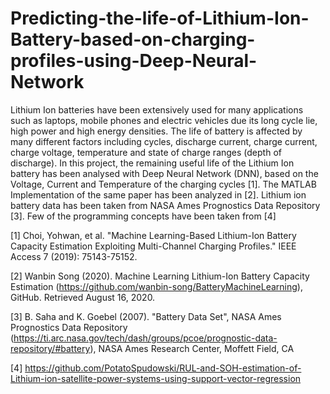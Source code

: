 # Predicting-the-life-of-Lithium-Ion-Battery-based-on-charging-profiles-using-Deep-Neural-Network

Lithium Ion batteries have been extensively used for many applications such as laptops, mobile phones and electric vehicles due its long cycle lie, high power and high energy densities. The life of battery is affected by many different factors including cycles, discharge current, charge current, charge voltage, temperature and state of charge ranges (depth of discharge). 
In this project, the remaining useful life of the Lithium Ion battery has been analysed with Deep Neural Network (DNN), based on the Voltage, Current and Temperature of the charging cycles [1]. The MATLAB Implementation of the same paper has been analyzed in [2]. Lithium ion battery data has been taken from NASA Ames Prognostics Data Repository [3]. Few of the programming concepts have been taken from [4]

[1] Choi, Yohwan, et al. "Machine Learning-Based Lithium-Ion Battery Capacity Estimation Exploiting Multi-Channel Charging Profiles." IEEE Access 7 (2019): 75143-75152.

[2] Wanbin Song (2020). Machine Learning Lithium-Ion Battery Capacity Estimation (https://github.com/wanbin-song/BatteryMachineLearning), GitHub. Retrieved August 16, 2020. 

[3] B. Saha and K. Goebel (2007). "Battery Data Set", NASA Ames Prognostics Data Repository (https://ti.arc.nasa.gov/tech/dash/groups/pcoe/prognostic-data-repository/#battery), NASA Ames Research Center, Moffett Field, CA 

[4] https://github.com/PotatoSpudowski/RUL-and-SOH-estimation-of-Lithium-ion-satellite-power-systems-using-support-vector-regression
